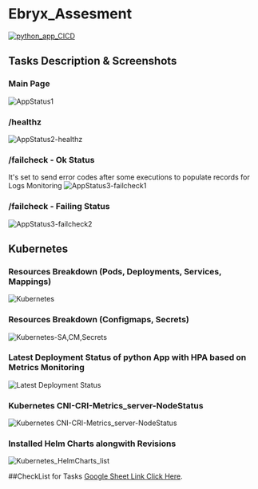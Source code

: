 # Ebryx_Assesment
[![python_app_CICD](https://github.com/fahussain88/Ebryx_Assesment/actions/workflows/python_app_CICD.yaml/badge.svg)](https://github.com/fahussain88/Ebryx_Assesment/actions/workflows/python_app_CICD.yaml)

## Tasks Description & Screenshots
### Main Page
![AppStatus1](https://github.com/user-attachments/assets/31f1ec1f-062c-4555-b8bc-3ce3850d5a00)
### /healthz
![AppStatus2-healthz](https://github.com/user-attachments/assets/d7ef4969-4cb9-4f47-bbc4-695fd9af5e4e)
### /failcheck - Ok Status
It's set to send error codes after some executions to populate records for Logs Monitoring 
![AppStatus3-failcheck1](https://github.com/user-attachments/assets/e5eb03cb-ac8e-49d6-bec5-e87b61e32a3d)
### /failcheck - Failing Status
![AppStatus3-failcheck2](https://github.com/user-attachments/assets/4f69d951-de96-4b21-b4b4-b7267c902596)

## Kubernetes
### Resources Breakdown (Pods, Deployments, Services, Mappings)
![Kubernetes](https://github.com/user-attachments/assets/2e86db06-5855-4d3c-b172-122111402e41)
### Resources Breakdown (Configmaps, Secrets)
![Kubernetes-SA,CM,Secrets](https://github.com/user-attachments/assets/c48d4d08-3388-4a25-83a7-a9c8becc9580)
### Latest Deployment Status of python App with HPA based on Metrics Monitoring
![Latest Deployment Status](https://github.com/user-attachments/assets/aabc09eb-7dab-4a84-8907-84071429f2f1)
### Kubernetes CNI-CRI-Metrics_server-NodeStatus
![Kubernetes CNI-CRI-Metrics_server-NodeStatus](https://github.com/user-attachments/assets/ead12345-dca4-4514-9513-c2a18eac16b7)
### Installed Helm Charts alongwith Revisions
![Kubernetes_HelmCharts_list](https://github.com/user-attachments/assets/7ff6b559-0f35-4564-a7e7-e7ba2967d7cb)

##CheckList for Tasks
[Google Sheet Link Click Here](https://docs.google.com/spreadsheets/d/1_tItwNAgroaSW2NPevnKefDf4IDatfNqlHy3IMXqH-k/edit?usp=sharing).
